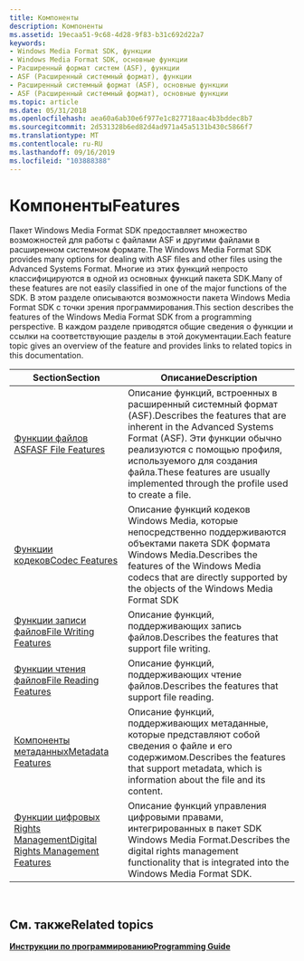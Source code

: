 ```yaml
---
title: Компоненты
description: Компоненты
ms.assetid: 19ecaa51-9c68-4d28-9f83-b31c692d22a7
keywords:
- Windows Media Format SDK, функции
- Windows Media Format SDK, основные функции
- Расширенный формат систем (ASF), функции
- ASF (Расширенный системный формат), функции
- Расширенный системный формат (ASF), основные функции
- ASF (Расширенный системный формат), основные функции
ms.topic: article
ms.date: 05/31/2018
ms.openlocfilehash: aea60a6ab30e6f977e1c827718aac4b3bddec8b7
ms.sourcegitcommit: 2d531328b6ed82d4ad971a45a5131b430c5866f7
ms.translationtype: MT
ms.contentlocale: ru-RU
ms.lasthandoff: 09/16/2019
ms.locfileid: "103888388"
---
```

# <a name="features"></a><span data-ttu-id="643a1-109">Компоненты</span><span class="sxs-lookup"><span data-stu-id="643a1-109">Features</span></span>

<span data-ttu-id="643a1-110">Пакет Windows Media Format SDK предоставляет множество возможностей для работы с файлами ASF и другими файлами в расширенном системном формате.</span><span class="sxs-lookup"><span data-stu-id="643a1-110">The Windows Media Format SDK provides many options for dealing with ASF files and other files using the Advanced Systems Format.</span></span> <span data-ttu-id="643a1-111">Многие из этих функций непросто классифицируются в одной из основных функций пакета SDK.</span><span class="sxs-lookup"><span data-stu-id="643a1-111">Many of these features are not easily classified in one of the major functions of the SDK.</span></span> <span data-ttu-id="643a1-112">В этом разделе описываются возможности пакета Windows Media Format SDK с точки зрения программирования.</span><span class="sxs-lookup"><span data-stu-id="643a1-112">This section describes the features of the Windows Media Format SDK from a programming perspective.</span></span> <span data-ttu-id="643a1-113">В каждом разделе приводятся общие сведения о функции и ссылки на соответствующие разделы в этой документации.</span><span class="sxs-lookup"><span data-stu-id="643a1-113">Each feature topic gives an overview of the feature and provides links to related topics in this documentation.</span></span>



| <span data-ttu-id="643a1-114">Section</span><span class="sxs-lookup"><span data-stu-id="643a1-114">Section</span></span>                                                                      | <span data-ttu-id="643a1-115">Описание</span><span class="sxs-lookup"><span data-stu-id="643a1-115">Description</span></span>                                                                                                                                                      |
|------------------------------------------------------------------------------|------------------------------------------------------------------------------------------------------------------------------------------------------------------|
| [<span data-ttu-id="643a1-116">Функции файлов ASF</span><span class="sxs-lookup"><span data-stu-id="643a1-116">ASF File Features</span></span>](asf-file-features.md)                                   | <span data-ttu-id="643a1-117">Описание функций, встроенных в расширенный системный формат (ASF).</span><span class="sxs-lookup"><span data-stu-id="643a1-117">Describes the features that are inherent in the Advanced Systems Format (ASF).</span></span> <span data-ttu-id="643a1-118">Эти функции обычно реализуются с помощью профиля, используемого для создания файла.</span><span class="sxs-lookup"><span data-stu-id="643a1-118">These features are usually implemented through the profile used to create a file.</span></span> |
| [<span data-ttu-id="643a1-119">Функции кодеков</span><span class="sxs-lookup"><span data-stu-id="643a1-119">Codec Features</span></span>](codec-features.md)                                         | <span data-ttu-id="643a1-120">Описание функций кодеков Windows Media, которые непосредственно поддерживаются объектами пакета SDK формата Windows Media.</span><span class="sxs-lookup"><span data-stu-id="643a1-120">Describes the features of the Windows Media codecs that are directly supported by the objects of the Windows Media Format SDK</span></span>                                    |
| [<span data-ttu-id="643a1-121">Функции записи файлов</span><span class="sxs-lookup"><span data-stu-id="643a1-121">File Writing Features</span></span>](file-writing-features.md)                           | <span data-ttu-id="643a1-122">Описание функций, поддерживающих запись файлов.</span><span class="sxs-lookup"><span data-stu-id="643a1-122">Describes the features that support file writing.</span></span>                                                                                                                |
| [<span data-ttu-id="643a1-123">Функции чтения файлов</span><span class="sxs-lookup"><span data-stu-id="643a1-123">File Reading Features</span></span>](file-reading-features.md)                           | <span data-ttu-id="643a1-124">Описание функций, поддерживающих чтение файлов.</span><span class="sxs-lookup"><span data-stu-id="643a1-124">Describes the features that support file reading.</span></span>                                                                                                                |
| [<span data-ttu-id="643a1-125">Компоненты метаданных</span><span class="sxs-lookup"><span data-stu-id="643a1-125">Metadata Features</span></span>](metadata-features.md)                                   | <span data-ttu-id="643a1-126">Описание функций, поддерживающих метаданные, которые представляют собой сведения о файле и его содержимом.</span><span class="sxs-lookup"><span data-stu-id="643a1-126">Describes the features that support metadata, which is information about the file and its content.</span></span>                                                               |
| [<span data-ttu-id="643a1-127">Функции цифровых Rights Management</span><span class="sxs-lookup"><span data-stu-id="643a1-127">Digital Rights Management Features</span></span>](digital-rights-management-features.md) | <span data-ttu-id="643a1-128">Описание функций управления цифровыми правами, интегрированных в пакет SDK Windows Media Format.</span><span class="sxs-lookup"><span data-stu-id="643a1-128">Describes the digital rights management functionality that is integrated into the Windows Media Format SDK.</span></span>                                                      |



 

## <a name="related-topics"></a><span data-ttu-id="643a1-129">См. также</span><span class="sxs-lookup"><span data-stu-id="643a1-129">Related topics</span></span>

<dl> <dt>

[<span data-ttu-id="643a1-130">**Инструкции по программированию**</span><span class="sxs-lookup"><span data-stu-id="643a1-130">**Programming Guide**</span></span>](programming-guide.md)
</dt> </dl>

 

 





